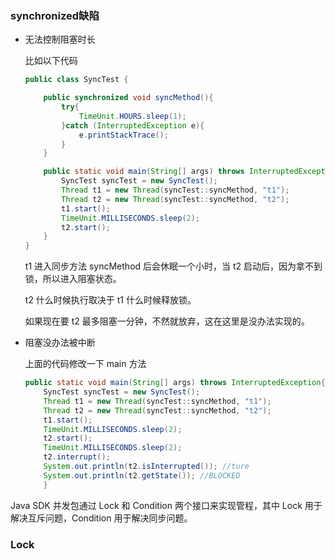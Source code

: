 ### synchronized缺陷

+ 无法控制阻塞时长

  比如以下代码

  ```java
  public class SyncTest {
  
      public synchronized void syncMethod(){
          try{
              TimeUnit.HOURS.sleep(1);
          }catch (InterruptedException e){
              e.printStackTrace();
          }
      }
  
      public static void main(String[] args) throws InterruptedException{
          SyncTest syncTest = new SyncTest();
          Thread t1 = new Thread(syncTest::syncMethod, "t1");
          Thread t2 = new Thread(syncTest::syncMethod, "t2");
          t1.start();
          TimeUnit.MILLISECONDS.sleep(2);
          t2.start();
      }
  }
  ```

  t1 进入同步方法 syncMethod 后会休眠一个小时，当 t2 启动后，因为拿不到锁，所以进入阻塞状态。

  t2 什么时候执行取决于  t1 什么时候释放锁。

  如果现在要 t2 最多阻塞一分钟，不然就放弃，这在这里是没办法实现的。

+ 阻塞没办法被中断

  上面的代码修改一下 main 方法

  ```java
  public static void main(String[] args) throws InterruptedException{
      SyncTest syncTest = new SyncTest();
      Thread t1 = new Thread(syncTest::syncMethod, "t1");
      Thread t2 = new Thread(syncTest::syncMethod, "t2");
      t1.start();
      TimeUnit.MILLISECONDS.sleep(2);
      t2.start();
      TimeUnit.MILLISECONDS.sleep(2);
      t2.interrupt();
      System.out.println(t2.isInterrupted()); //ture
      System.out.println(t2.getState()); //BLOCKED
      }
  
  ```





Java SDK 并发包通过 Lock 和 Condition 两个接口来实现管程，其中 Lock 用于解决互斥问题，Condition 用于解决同步问题。

### Lock

